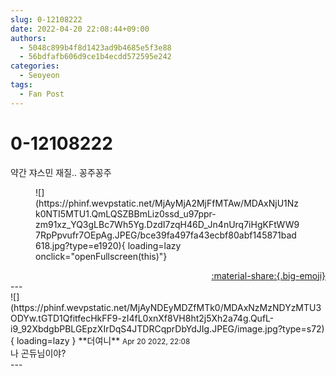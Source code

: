 ```yaml
---
slug: 0-12108222
date: 2022-04-20 22:08:44+09:00
authors:
  - 5048c899b4f8d1423ad9b4685e5f3e88
  - 56bdfafb606d9ce1b4ecdd572595e242
categories:
  - Seoyeon
tags:
  - Fan Post
---
```


# 0-12108222

<div class="post-container" markdown="1">
<div class="content-container md-sidebar__scrollwrap" markdown="1">

약간 쟈스민 재질.. 꽁주꽁주
<figure markdown="1">
![](https://phinf.wevpstatic.net/MjAyMjA2MjFfMTAw/MDAxNjU1Nzk0NTI5MTU1.QmLQSZBBmLiz0ssd_u97ppr-zm91xz_YQ3gLBc7Wh5Yg.DzdI7zqH46D_Jn4nUrq7iHgKFtWW97RpPpvufr7OEpAg.JPEG/bce39fa497fa43ecbf80abf145871bad618.jpg?type=e1920){ loading=lazy onclick="openFullscreen(this)"}
</figure>


</div>
</div>

<div style="text-align: right;" markdown="1">
<a href="https://weverse.io/fromis9/fanpost/0-12108222" style="text-align: right;">:material-share:{.big-emoji}</a>
</div>
---

<div class="comments-container md-sidebar__scrollwrap" markdown="1">
<div class="comment" markdown="1">
<div class='id-container' markdown="1">
![](https://phinf.wevpstatic.net/MjAyNDEyMDZfMTk0/MDAxNzMzNDYzMTU3ODYw.tGTD1QfitfecHkFF9-zI4fL0xnXf8VH8ht2j5Xh2a74g.QufL-i9_92XbdgbPBLGEpzXIrDqS4JTDRCqprDbYdJIg.JPEG/image.jpg?type=s72){ loading=lazy }
**<span class="artist">더여니</span>** <small>Apr 20 2022, 22:08</small><br>
</div>
<div class='comment-body' markdown="1">
나 곤듀님이야?
</div>
</div>
</div>
---
